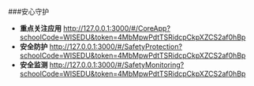 ###安心守护

* **重点关注应用** http://127.0.0.1:3000/#/CoreApp?schoolCode=WISEDU&token=4MbMpwPdtTSRidcpCkpXZCS2af0hBp
* **安全防护** http://127.0.0.1:3000/#/SafetyProtection?schoolCode=WISEDU&token=4MbMpwPdtTSRidcpCkpXZCS2af0hBp
* **安全监测** http://127.0.0.1:3000/#/SafetyMonitoring?schoolCode=WISEDU&token=4MbMpwPdtTSRidcpCkpXZCS2af0hBp
